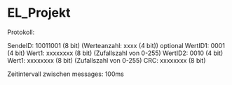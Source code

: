 # EL_Projekt

Protokoll: 

SendeID: 10011001 (8 bit)
(Werteanzahl: xxxx (4 bit)) optional
WertID1: 0001 (4 bit)
Wert1: xxxxxxxx (8 bit) (Zufallszahl von 0-255)
WertID2: 0010 (4 bit)
Wert1: xxxxxxxx (8 bit) (Zufallszahl von 0-255)
CRC: xxxxxxxx (8 bit)

Zeitintervall zwischen messages: 100ms
